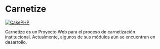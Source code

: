 Carnetize
=========

[![CakePHP](http://cakephp.org/img/cake-logo.png)](http://www.cakephp.org)

Carnetize es un Proyecto Web para el proceso de carnetización institucional. Actualmente, algunos de sus módulos
aún se encuentran en desarrollo.
